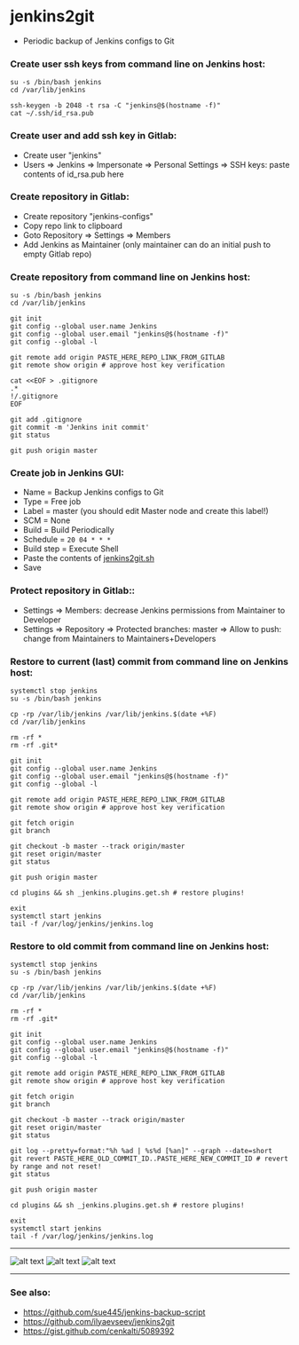 # jenkins2git

* Periodic backup of Jenkins configs to Git

### Create user ssh keys from command line on Jenkins host:

```
su -s /bin/bash jenkins
cd /var/lib/jenkins

ssh-keygen -b 2048 -t rsa -C "jenkins@$(hostname -f)"
cat ~/.ssh/id_rsa.pub
```

### Create user and add ssh key in Gitlab:

* Create user "jenkins"
* Users => Jenkins => Impersonate => Personal Settings => SSH keys: paste contents of id_rsa.pub here

### Create repository in Gitlab:

* Create repository "jenkins-configs"
* Copy repo link to clipboard
* Goto Repository => Settings => Members
* Add Jenkins as Maintainer (only maintainer can do an initial push to empty Gitlab repo)

### Create repository from command line on Jenkins host:

```
su -s /bin/bash jenkins
cd /var/lib/jenkins

git init
git config --global user.name Jenkins
git config --global user.email "jenkins@$(hostname -f)"
git config --global -l

git remote add origin PASTE_HERE_REPO_LINK_FROM_GITLAB
git remote show origin # approve host key verification

cat <<EOF > .gitignore
.*
!/.gitignore
EOF

git add .gitignore
git commit -m 'Jenkins init commit'
git status

git push origin master
```

### Create job in Jenkins GUI:

* Name = Backup Jenkins configs to Git
* Type = Free job
* Label = master (you should edit Master node and create this label!)
* SCM = None
* Build = Build Periodically
* Schedule = `20 04 * * *`
* Build step = Execute Shell
* Paste the contents of [jenkins2git.sh](jenkins2git.sh)
* Save

### Protect repository in Gitlab::

* Settings => Members: decrease Jenkins permissions from Maintainer to Developer
* Settings => Repository => Protected branches: master => Allow to push: change from Maintainers to Maintainers+Developers

### Restore to current (last) commit from command line on Jenkins host:

```
systemctl stop jenkins
su -s /bin/bash jenkins

cp -rp /var/lib/jenkins /var/lib/jenkins.$(date +%F)
cd /var/lib/jenkins

rm -rf *
rm -rf .git*

git init
git config --global user.name Jenkins
git config --global user.email "jenkins@$(hostname -f)"
git config --global -l

git remote add origin PASTE_HERE_REPO_LINK_FROM_GITLAB
git remote show origin # approve host key verification

git fetch origin
git branch

git checkout -b master --track origin/master
git reset origin/master
git status

git push origin master

cd plugins && sh _jenkins.plugins.get.sh # restore plugins!

exit
systemctl start jenkins
tail -f /var/log/jenkins/jenkins.log
```

### Restore to old commit from command line on Jenkins host:

```
systemctl stop jenkins
su -s /bin/bash jenkins

cp -rp /var/lib/jenkins /var/lib/jenkins.$(date +%F)
cd /var/lib/jenkins

rm -rf *
rm -rf .git*

git init
git config --global user.name Jenkins
git config --global user.email "jenkins@$(hostname -f)"
git config --global -l

git remote add origin PASTE_HERE_REPO_LINK_FROM_GITLAB
git remote show origin # approve host key verification

git fetch origin
git branch

git checkout -b master --track origin/master
git reset origin/master
git status

git log --pretty=format:"%h %ad | %s%d [%an]" --graph --date=short
git revert PASTE_HERE_OLD_COMMIT_ID..PASTE_HERE_NEW_COMMIT_ID # revert by range and not reset!
git status

git push origin master

cd plugins && sh _jenkins.plugins.get.sh # restore plugins!

exit
systemctl start jenkins
tail -f /var/log/jenkins/jenkins.log
```
***

![alt text](https://raw.githubusercontent.com/rlagutinhub/jenkins2git/master/screen1.png)
![alt text](https://raw.githubusercontent.com/rlagutinhub/jenkins2git/master/screen2.png)
![alt text](https://raw.githubusercontent.com/rlagutinhub/jenkins2git/master/screen3.png)

***

### See also:

* https://github.com/sue445/jenkins-backup-script
* https://github.com/ilyaevseev/jenkins2git
* https://gist.github.com/cenkalti/5089392

